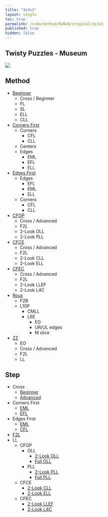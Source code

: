 ```yaml
---
title: "3x3x3"
layout: single
toc: true
permalink: /cube/method/NxNxN/original/3x3x3
published: true
hidden: false
---
```


<head>
  <base target="_self">
</head>



## Twisty Puzzles - Museum

<a target="_blank" href="https://twistypuzzles.com/app/museum/museum_showitem.php?pkey=2968">
  <img src="https://twistypuzzles.com/museum/large/02968-03.jpg">
</a>



## Method

- [Beginner](/cube/method/NxNxN/original/3x3x3/beginner)
  - Cross / Beginner
  - FL
  - SL
  - ELL
  - CLL
- [Corners First](/cube/method/NxNxN/original/3x3x3/corners_first)
  - Corners
    - CFL
    - CLL
  - Centers
  - Edges
    - EML
    - EFL
    - ELL
- [Edges First](/cube/method/NxNxN/original/3x3x3/edges_first)
  - Edges
    - EFL
    - EML
    - ELL
  - Corners
    - CFL
    - CLL
- [CFOP](/cube/method/NxNxN/original/3x3x3/cfop)
  - Cross / Advanced
  - F2L
  - 2-Look OLL
  - 2-Look PLL
- [CFCE](/cube/method/NxNxN/original/3x3x3/cfce)
  - Cross / Advanced
  - F2L
  - 2-Look CLL
  - 2-Look ELL
- [CFEC](/cube/method/NxNxN/original/3x3x3/cfec)
  - Cross / Advanced
  - F2L
  - 2-Look LLEF
  - 2-Look L4C
- [Roux](/cube/method/NxNxN/original/3x3x3/roux)
  - F2B
  - L10P
    - CMLL
    - L6E
      - EO
      - UR/UL edges
      - M slice
- [ZZ](/cube/method/NxNxN/original/3x3x3/zz)
  - EO
  - Cross / Advanced
  - F2L
  - LL



## Step

- Cross
  - [Beginner](/cube/method/NxNxN/original/3x3x3/cross/beginner)
  - [Advanced](/cube/method/NxNxN/original/3x3x3/cross/advanced)
- Corners First
  - [EML](/cube/method/NxNxN/original/3x3x3/corners_first/eml)
  - [EFL](/cube/method/NxNxN/original/3x3x3/corners_first/efl)
- Edges First
  - [EML](/cube/method/NxNxN/original/3x3x3/edges_first/eml)
  - [CFL](/cube/method/NxNxN/original/3x3x3/edges_first/cfl)
- [F2L](/cube/method/NxNxN/original/3x3x3/f2l)
- LL
  - CFOP
    - OLL
      - [2-Look OLL](/cube/method/NxNxN/original/3x3x3/2_look_oll)
      - [Full OLL](/cube/method/NxNxN/original/3x3x3/full_oll)
    - PLL
      - [2-Look PLL](/cube/method/NxNxN/original/3x3x3/2_look_pll)
      - [Full PLL](/cube/method/NxNxN/original/3x3x3/full_pll)
  - CFCE
    - [2-Look CLL](/cube/method/NxNxN/original/3x3x3/2_look_cll)
    - [2-Look ELL](/cube/method/NxNxN/original/3x3x3/2_look_ell)
  - CFEC
    - [2-Look LLEF](/cube/method/NxNxN/original/3x3x3/2_look_llef)
    - [2-Look L4C](/cube/method/NxNxN/original/3x3x3/2_look_l4c)
